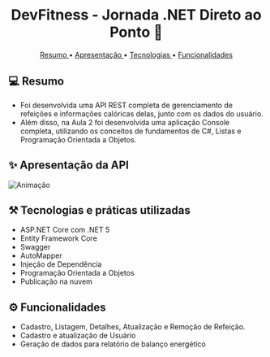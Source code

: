 <h1 align="center"> DevFitness - Jornada .NET Direto ao Ponto 🚀 </h1>
<p align="center">
 <a href="#--resumo-"> Resumo </a> •
 <a href="#--apresentação-da-api-"> Apresentação </a> •
  <a href="#-️-tecnologias-e-práticas-utilizadas-"> Tecnologias </a> •
  <a href="#--funcionalidades-"> Funcionalidades </a>  
</p>


<h2> 💻 Resumo </h2>

- Foi desenvolvida uma API REST completa de gerenciamento de refeições e informações calóricas delas, junto com os dados do usuário.  
- Além disso, na Aula 2 foi desenvolvida uma aplicação Console completa, utilizando os conceitos de fundamentos de C#, Listas e Programação Orientada a Objetos.

<h2> ✨ Apresentação da API </h2>

![Animação](https://user-images.githubusercontent.com/50780211/120941683-5085c600-c6fa-11eb-96e5-9e7d94e4c71a.gif)

<h2> ⚒️ Tecnologias e práticas utilizadas </h2>

- ASP.NET Core com .NET 5
- Entity Framework Core
- Swagger
- AutoMapper
- Injeção de Dependência
- Programação Orientada a Objetos
- Publicação na nuvem

<h2> ⚙ Funcionalidades </h2>

- Cadastro, Listagem, Detalhes, Atualização e Remoção de Refeição.
- Cadastro e atualização de Usuário
- Geração de dados para relatório de balanço energético
